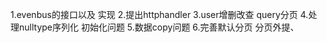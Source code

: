 1.evenbus的接口以及  实现
2.提出httphandler
3.user增删改查 query分页
4.处理nulltype序列化 初始化问题
5.数据copy问题
6.完善默认分页 分页外提、